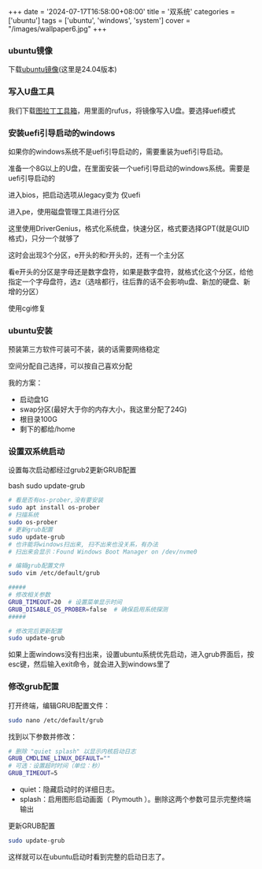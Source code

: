 +++
date = '2024-07-17T16:58:00+08:00'
title = '双系统'
categories = ['ubuntu']
tags = ['ubuntu', 'windows', 'system']
cover = "/images/wallpaper6.jpg"
+++

### ubuntu镜像
下载[ubuntu镜像](https://ubuntu.com/download/desktop)(这里是24.04版本)

### 写入U盘工具
我们下载[图拉丁工具箱](https://www.tbtool.cn/download/index.html?t=1752741242532)，用里面的rufus，将镜像写入U盘。要选择uefi模式

### 安装uefi引导启动的windows
如果你的windows系统不是uefi引导启动的，需要重装为uefi引导启动。

准备一个8G以上的U盘，在里面安装一个uefi引导启动的windows系统。需要是uefi引导启动的

进入bios，把启动选项从legacy变为 仅uefi

进入pe，使用磁盘管理工具进行分区

这里使用DriverGenius，格式化系统盘，快速分区，格式要选择GPT(就是GUID格式)，只分一个就够了

这时会出现3个分区，e开头的和r开头的，还有一个主分区

看e开头的分区是字母还是数字盘符，如果是数字盘符，就格式化这个分区，给他指定一个字母盘符，选z（选啥都行，往后靠的话不会影响u盘、新加的硬盘、新增的分区）

使用cgi修复

### ubuntu安装

预装第三方软件可装可不装，装的话需要网络稳定

空间分配自己选择，可以按自己喜欢分配

我的方案：
- 启动盘1G
- swap分区(最好大于你的内存大小，我这里分配了24G)
- 根目录100G
- 剩下的都给/home

### 设置双系统启动

设置每次启动都经过grub2更新GRUB配置

bash
sudo update-grub

```bash
# 看是否有os-prober,没有要安装
sudo apt install os-prober
# 扫描系统
sudo os-prober
# 更新grub配置
sudo update-grub
# 也许能将windows扫出来, 扫不出来也没关系，有办法
# 扫出来会显示：Found Windows Boot Manager on /dev/nvme0
```
```bash
# 编辑grub配置文件
sudo vim /etc/default/grub

#####
# 修改相关参数
GRUB_TIMEOUT=20  # 设置菜单显示时间
GRUB_DISABLE_OS_PROBER=false  # 确保启用系统探测
#####

# 修改完后更新配置
sudo update-grub
```

如果上面windows没有扫出来，设置ubuntu系统优先启动，进入grub界面后，按esc键，然后输入exit命令，就会进入到windows里了

### 修改grub配置

打开终端，编辑GRUB配置文件：

```bash
sudo nano /etc/default/grub
```

找到以下参数并修改：

```bash
# 删除 "quiet splash" 以显示内核启动日志
GRUB_CMDLINE_LINUX_DEFAULT=""
# 可选：设置超时时间（单位：秒）
GRUB_TIMEOUT=5
```
- quiet：隐藏启动时的详细日志。
- splash：启用图形启动画面（ Plymouth ）。删除这两个参数可显示完整终端输出

更新GRUB配置

```bash
sudo update-grub
```

这样就可以在ubuntu启动时看到完整的启动日志了。